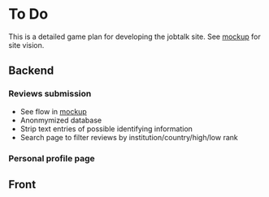 # To Do

This is a detailed game plan for developing the jobtalk site. See [mockup](https://github.com/voxverus/JobTalk/blob/master/jobTalk%20mockup.pdf) for site vision.

## Backend
### Reviews submission
* See flow in [mockup](https://github.com/voxverus/JobTalk/blob/master/jobTalk%20mockup.pdf)
* Anonmymized database
* Strip text entries of possible identifying information
* Search page to filter reviews by institution/country/high/low rank

### Personal profile page

## Front
